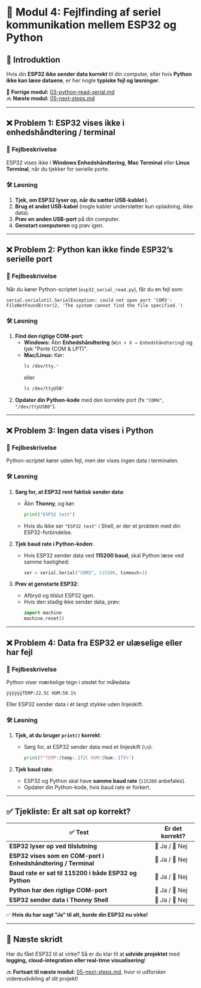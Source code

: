 # 🔄 Modul 4: Fejlfinding af seriel kommunikation mellem ESP32 og Python

## 📌 **Introduktion**
Hvis din **ESP32 ikke sender data korrekt** til din computer, eller hvis **Python ikke kan læse dataene**, er her nogle **typiske fejl og løsninger**.

🔗 **Forrige modul:** [03-python-read-serial.md](03-python-read-serial.md)  
🔜 **Næste modul:** [05-next-steps.md](05-next-steps.md)  

---

## ❌ **Problem 1: ESP32 vises ikke i enhedshåndtering / terminal**
### 🔎 **Fejlbeskrivelse**
ESP32 vises ikke i **Windows Enhedshåndtering**, **Mac Terminal** eller **Linux Terminal**, når du tjekker for serielle porte.

### 🛠 **Løsning**
1. **Tjek, om ESP32 lyser op, når du sætter USB-kablet i.**  
2. **Brug et andet USB-kabel** (nogle kabler understøtter kun opladning, ikke data).  
3. **Prøv en anden USB-port** på din computer.  
4. **Genstart computeren** og prøv igen.  

---

## ❌ **Problem 2: Python kan ikke finde ESP32’s serielle port**
### 🔎 **Fejlbeskrivelse**
Når du kører Python-scriptet (`esp32_serial_read.py`), får du en fejl som:
```
serial.serialutil.SerialException: could not open port 'COM3': FileNotFoundError(2, 'The system cannot find the file specified.')
```

### 🛠 **Løsning**
1. **Find den rigtige COM-port**:
   - **Windows:** Åbn **Enhedshåndtering** (`Win + X → Enhedshåndtering`) og tjek "Porte (COM & LPT)".  
   - **Mac/Linux:** Kør:
     ```bash
     ls /dev/tty.*
     ```
     eller
     ```bash
     ls /dev/ttyUSB*
     ```
2. **Opdater din Python-kode** med den korrekte port (fx `"COM4"`, `"/dev/ttyUSB0"`).  

---

## ❌ **Problem 3: Ingen data vises i Python**
### 🔎 **Fejlbeskrivelse**
Python-scriptet kører uden fejl, men der vises ingen data i terminalen.

### 🛠 **Løsning**
1. **Sørg for, at ESP32 rent faktisk sender data**:  
   - Åbn **Thonny**, og kør:
     ```python
     print("ESP32 test")
     ```
   - Hvis du ikke ser `"ESP32 test"` i Shell, er der et problem med din ESP32-forbindelse.  

2. **Tjek baud rate i Python-koden**:  
   - Hvis ESP32 sender data ved **115200 baud**, skal Python læse ved samme hastighed:
     ```python
     ser = serial.Serial("COM3", 115200, timeout=1)
     ```

3. **Prøv at genstarte ESP32**:  
   - Afbryd og tilslut ESP32 igen.  
   - Hvis den stadig ikke sender data, prøv:
     ```python
     import machine
     machine.reset()
     ```

---

## ❌ **Problem 4: Data fra ESP32 er ulæselige eller har fejl**
### 🔎 **Fejlbeskrivelse**
Python viser mærkelige tegn i stedet for måledata:
```
ÿÿÿÿÿÿTEMP:22.5C HUM:50.1%
```
Eller ESP32 sender data i ét langt stykke uden linjeskift.

### 🛠 **Løsning**
1. **Tjek, at du bruger `print()` korrekt**:  
   - Sørg for, at ESP32 sender data med et linjeskift (`\n`):
     ```python
     print(f"TEMP:{temp:.1f}C HUM:{hum:.1f}%")
     ```

2. **Tjek baud rate**:  
   - ESP32 og Python skal have **samme baud rate** (`115200` anbefales).  
   - Opdater din Python-kode, hvis baud rate er forkert.  

---

## ✅ **Tjekliste: Er alt sat op korrekt?**
| ✅ **Test** | **Er det korrekt?** |
|------------|-----------------|
| **ESP32 lyser op ved tilslutning** | 🔲 Ja / 🔲 Nej |
| **ESP32 vises som en COM-port i Enhedshåndtering / Terminal** | 🔲 Ja / 🔲 Nej |
| **Baud rate er sat til 115200 i både ESP32 og Python** | 🔲 Ja / 🔲 Nej |
| **Python har den rigtige COM-port** | 🔲 Ja / 🔲 Nej |
| **ESP32 sender data i Thonny Shell** | 🔲 Ja / 🔲 Nej |

✅ **Hvis du har sagt "Ja" til alt, burde din ESP32 nu virke!**  

---

## 🚀 **Næste skridt**
Har du fået ESP32 til at virke? Så er du klar til at **udvide projektet** med **logging, cloud-integration eller real-time visualisering**!  

🔜 **Fortsæt til næste modul:** [05-next-steps.md](05-next-steps.md), hvor vi udforsker videreudvikling af dit projekt!  
